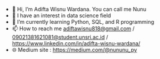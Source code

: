 - 👋 Hi, I’m Adifta Wisnu Wardana. You can call me Nunu
- 👀 I have an interest in data science field
- 🌱 I’m currently learning Python, SQL, and R programming
- 📫 How to reach me adiftawisnu818@gmail.com / 09021381621081@student.unsri.ac.id / https://www.linkedin.com/in/adifta-wisnu-wardana/
- 🌐 Medium site : https://medium.com/@nununu_py


